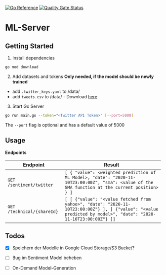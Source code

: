 [![Go Reference](https://pkg.go.dev/badge/github.com/DHBWMannheim/ml-server.svg)](https://pkg.go.dev/github.com/DHBWMannheim/ml-server)
[![Quality Gate Status](https://sonarcloud.io/api/project_badges/measure?project=DHBWMannheim_ml-server&metric=alert_status)](https://sonarcloud.io/dashboard?id=DHBWMannheim_ml-server)
# ML-Server
## Getting Started

1. Install dependencies

```bash
go mod download
```

2. Add datasets and tokens **Only needed, if the model should be newly trained**

- add `.twitter_keys.yaml` to /data/
- add `tweets.csv` to /data/ - Download [here](https://www.dropbox.com/s/ur7pw797mgcc1wr/tweets.csv?dl=0)

3. Start Go Server

```bash
go run main.go --token="<Twitter API Token>" [--port=5000]
```

The `--port` flag is optional and has a default value of 5000

## Usage

**Endpoints**

| Endpoint                 | Result                                                                                                                     |
| ------------------------ | -------------------------------------------------------------------------------------------------------------------------- |
| `GET /sentiment/twitter` | `[ { "value": <weighted prediction of ML Model>, "date": "2020-11-10T23:00:00Z", "sma": <value of the SMA function at the current position> } ]` |
| `GET /technical/{shareId}` | `[ [ {"value": "<value fetched from yahoo>", "date": "2020-11-10T23:00:00Z"} ], [ {"value": "<value predicted by model>", "date": "2020-11-10T23:00:00Z"} ]]` |

## Todos

- [x] Speichern der Modelle in Google Cloud Storage/S3 Bucket?
- [ ] Bug im Sentiment Model beheben
- [ ] On-Demand Model-Generation

